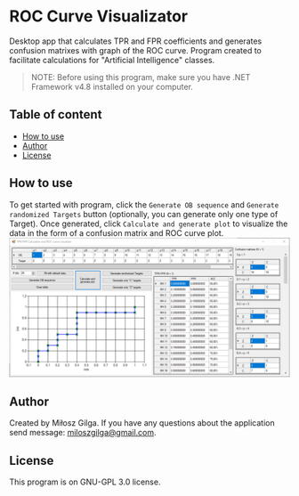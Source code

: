 # ROC Curve Visualizator

Desktop app that calculates TPR and FPR coefficients and generates confusion matrixes with graph of the ROC curve. Program created to facilitate calculations for "Artificial Intelligence" classes.

> NOTE: Before using this program, make sure you have .NET Framework v4.8 installed on your computer.

## Table of content
* [How to use](#how-to-use)
* [Author](#author)
* [License](#license)

<a name="how-to-use"></a>
## How to use

To get started with program, click the `Generate OB sequence` and `Generate randomized Targets` button (optionally, you can generate only one type of Target). Once generated, click `Calculate and generate plot` to visualize the data in the form of a confusion matrix and ROC curve plot.
![windowImg](https://github.com/milosz08/roc-curve-visualizer/blob/master/.github/img1.jpg)

<a name="author"></a>
## Author
Created by Miłosz Gilga. If you have any questions about the application send message:
[miloszgilga@gmail.com](mailto:miloszgilga@gmail.com).

## License
This program is on GNU-GPL 3.0 license.
